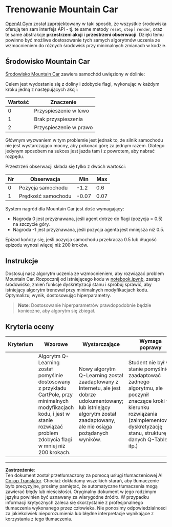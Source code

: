 <!--
CO_OP_TRANSLATOR_METADATA:
{
  "original_hash": "1f2b7441745eb52e25745423b247016b",
  "translation_date": "2025-09-03T18:43:46+00:00",
  "source_file": "8-Reinforcement/2-Gym/assignment.md",
  "language_code": "pl"
}
-->
# Trenowanie Mountain Car

[OpenAI Gym](http://gym.openai.com) został zaprojektowany w taki sposób, że wszystkie środowiska oferują ten sam interfejs API - tj. te same metody `reset`, `step` i `render`, oraz te same abstrakcje **przestrzeni akcji** i **przestrzeni obserwacji**. Dzięki temu powinno być możliwe dostosowanie tych samych algorytmów uczenia ze wzmocnieniem do różnych środowisk przy minimalnych zmianach w kodzie.

## Środowisko Mountain Car

[Środowisko Mountain Car](https://gym.openai.com/envs/MountainCar-v0/) zawiera samochód uwięziony w dolinie:

Celem jest wydostanie się z doliny i zdobycie flagi, wykonując w każdym kroku jedną z następujących akcji:

| Wartość | Znaczenie |
|---|---|
| 0 | Przyspieszenie w lewo |
| 1 | Brak przyspieszenia |
| 2 | Przyspieszenie w prawo |

Głównym wyzwaniem w tym problemie jest jednak to, że silnik samochodu nie jest wystarczająco mocny, aby pokonać górę za jednym razem. Dlatego jedynym sposobem na sukces jest jazda tam i z powrotem, aby nabrać rozpędu.

Przestrzeń obserwacji składa się tylko z dwóch wartości:

| Nr | Obserwacja  | Min | Max |
|-----|--------------|-----|-----|
|  0  | Pozycja samochodu | -1.2| 0.6 |
|  1  | Prędkość samochodu | -0.07 | 0.07 |

System nagród dla Mountain Car jest dość wymagający:

 * Nagroda 0 jest przyznawana, jeśli agent dotrze do flagi (pozycja = 0.5) na szczycie góry.
 * Nagroda -1 jest przyznawana, jeśli pozycja agenta jest mniejsza niż 0.5.

Epizod kończy się, jeśli pozycja samochodu przekracza 0.5 lub długość epizodu wynosi więcej niż 200 kroków.

## Instrukcje

Dostosuj nasz algorytm uczenia ze wzmocnieniem, aby rozwiązać problem Mountain Car. Rozpocznij od istniejącego kodu w [notebook.ipynb](notebook.ipynb), zastąp środowisko, zmień funkcje dyskretyzacji stanu i spróbuj sprawić, aby istniejący algorytm trenował przy minimalnych modyfikacjach kodu. Optymalizuj wynik, dostosowując hiperparametry.

> **Note**: Dostosowanie hiperparametrów prawdopodobnie będzie konieczne, aby algorytm się zbiegał.

## Kryteria oceny

| Kryterium | Wzorowe | Wystarczające | Wymaga poprawy |
| -------- | --------- | -------- | ----------------- |
|          | Algorytm Q-Learning został pomyślnie dostosowany z przykładu CartPole, przy minimalnych modyfikacjach kodu, i jest w stanie rozwiązać problem zdobycia flagi w mniej niż 200 krokach. | Nowy algorytm Q-Learning został zaadaptowany z Internetu, ale jest dobrze udokumentowany; lub istniejący algorytm został zaadaptowany, ale nie osiąga pożądanych wyników. | Student nie był w stanie pomyślnie zaadaptować żadnego algorytmu, ale poczynił znaczące kroki w kierunku rozwiązania (zaimplementował dyskretyzację stanu, strukturę danych Q-Table, itp.) |

---

**Zastrzeżenie**:  
Ten dokument został przetłumaczony za pomocą usługi tłumaczeniowej AI [Co-op Translator](https://github.com/Azure/co-op-translator). Chociaż dokładamy wszelkich starań, aby tłumaczenie było precyzyjne, prosimy pamiętać, że automatyczne tłumaczenia mogą zawierać błędy lub nieścisłości. Oryginalny dokument w jego rodzimym języku powinien być uznawany za wiarygodne źródło. W przypadku informacji krytycznych zaleca się skorzystanie z profesjonalnego tłumaczenia wykonanego przez człowieka. Nie ponosimy odpowiedzialności za jakiekolwiek nieporozumienia lub błędne interpretacje wynikające z korzystania z tego tłumaczenia.